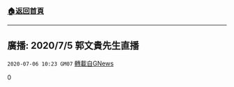 ###  [:house:返回首頁](https://github.com/ourhimalayas/txt)
---

## 廣播: 2020/7/5 郭文貴先生直播
`2020-07-06 10:23 GM07` [轉載自GNews](https://gnews.org/zh-hant/255675/)

0
